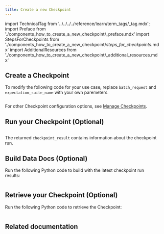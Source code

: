 ```yaml
---
title: Create a new Checkpoint
---
```


import TechnicalTag from '../../../../reference/learn/term_tags/_tag.mdx';
import Preface from './components_how_to_create_a_new_checkpoint/_preface.mdx'
import StepsForCheckpoints from './components_how_to_create_a_new_checkpoint/_steps_for_checkpoints_.mdx'
import AdditionalResources from './components_how_to_create_a_new_checkpoint/_additional_resources.mdx'

<Preface />

<StepsForCheckpoints />

## Create a Checkpoint

To modify the following code for your use case, replace `batch_request` and `expectation_suite_name` with your own paremeters.

```python title="Python" name="docs/docusaurus/docs/snippets/how_to_create_a_new_checkpoint.py create checkpoint batch_request"
```

For other Checkpoint configuration options, see [Manage Checkpoints](/oss/guides/validation/checkpoints/checkpoint_lp.md).


## Run your Checkpoint (Optional)

```python title="Python" name="docs/docusaurus/docs/snippets/how_to_create_a_new_checkpoint.py run checkpoint batch_request"
```

The returned `checkpoint_result` contains information about the checkpoint run.

## Build Data Docs (Optional)

Run the following Python code to build <TechnicalTag tag="data_docs" text="Data Docs" /> with the latest checkpoint run results:

```python title="Python" name="docs/docusaurus/docs/snippets/how_to_create_a_new_checkpoint.py build data docs"
```

## Retrieve your Checkpoint (Optional)

Run the following Python code to retrieve the Checkpoint:

```python title="Python" name="docs/docusaurus/docs/snippets/how_to_create_a_new_checkpoint.py get checkpoint"
```

## Related documentation
<AdditionalResources />
